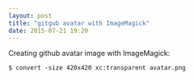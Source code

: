 ```yaml
---
layout: post
title: "gitgub avatar with ImageMagick"
date: 2015-07-21 19:20
---
```


Creating github avatar image with ImageMagick:

~~~
$ convert -size 420x420 xc:transparent avatar.png
~~~
